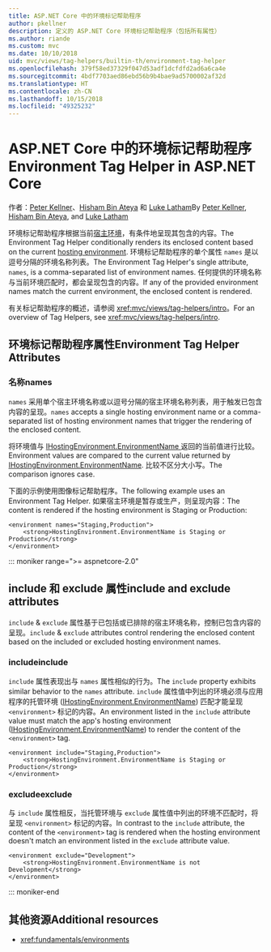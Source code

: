 ```yaml
---
title: ASP.NET Core 中的环境标记帮助程序
author: pkellner
description: 定义的 ASP.NET Core 环境标记帮助程序（包括所有属性）
ms.author: riande
ms.custom: mvc
ms.date: 10/10/2018
uid: mvc/views/tag-helpers/builtin-th/environment-tag-helper
ms.openlocfilehash: 379f58ed37329f047d53adf1dcfdfd2ad6a6ca4e
ms.sourcegitcommit: 4bdf7703aed86ebd56b9b4bae9ad5700002af32d
ms.translationtype: HT
ms.contentlocale: zh-CN
ms.lasthandoff: 10/15/2018
ms.locfileid: "49325232"
---
```

# <a name="environment-tag-helper-in-aspnet-core"></a><span data-ttu-id="6e44e-103">ASP.NET Core 中的环境标记帮助程序</span><span class="sxs-lookup"><span data-stu-id="6e44e-103">Environment Tag Helper in ASP.NET Core</span></span>

<span data-ttu-id="6e44e-104">作者：[Peter Kellner](http://peterkellner.net)、[Hisham Bin Ateya](https://twitter.com/hishambinateya) 和 [Luke Latham](https://github.com/guardrex)</span><span class="sxs-lookup"><span data-stu-id="6e44e-104">By [Peter Kellner](http://peterkellner.net), [Hisham Bin Ateya](https://twitter.com/hishambinateya), and [Luke Latham](https://github.com/guardrex)</span></span>

<span data-ttu-id="6e44e-105">环境标记帮助程序根据当前[宿主环境](xref:fundamentals/environments)，有条件地呈现其包含的内容。</span><span class="sxs-lookup"><span data-stu-id="6e44e-105">The Environment Tag Helper conditionally renders its enclosed content based on the current [hosting environment](xref:fundamentals/environments).</span></span> <span data-ttu-id="6e44e-106">环境标记帮助程序的单个属性 `names` 是以逗号分隔的环境名称列表。</span><span class="sxs-lookup"><span data-stu-id="6e44e-106">The Environment Tag Helper's single attribute, `names`, is a comma-separated list of environment names.</span></span> <span data-ttu-id="6e44e-107">任何提供的环境名称与当前环境匹配时，都会呈现包含的内容。</span><span class="sxs-lookup"><span data-stu-id="6e44e-107">If any of the provided environment names match the current environment, the enclosed content is rendered.</span></span>

<span data-ttu-id="6e44e-108">有关标记帮助程序的概述，请参阅 <xref:mvc/views/tag-helpers/intro>。</span><span class="sxs-lookup"><span data-stu-id="6e44e-108">For an overview of Tag Helpers, see <xref:mvc/views/tag-helpers/intro>.</span></span>

## <a name="environment-tag-helper-attributes"></a><span data-ttu-id="6e44e-109">环境标记帮助程序属性</span><span class="sxs-lookup"><span data-stu-id="6e44e-109">Environment Tag Helper Attributes</span></span>

### <a name="names"></a><span data-ttu-id="6e44e-110">名称</span><span class="sxs-lookup"><span data-stu-id="6e44e-110">names</span></span>

<span data-ttu-id="6e44e-111">`names` 采用单个宿主环境名称或以逗号分隔的宿主环境名称列表，用于触发已包含内容的呈现。</span><span class="sxs-lookup"><span data-stu-id="6e44e-111">`names` accepts a single hosting environment name or a comma-separated list of hosting environment names that trigger the rendering of the enclosed content.</span></span>

<span data-ttu-id="6e44e-112">将环境值与 [ IHostingEnvironment.EnvironmentName ](xref:Microsoft.AspNetCore.Hosting.IHostingEnvironment.EnvironmentName*) 返回的当前值进行比较。</span><span class="sxs-lookup"><span data-stu-id="6e44e-112">Environment values are compared to the current value returned by [IHostingEnvironment.EnvironmentName](xref:Microsoft.AspNetCore.Hosting.IHostingEnvironment.EnvironmentName*).</span></span> <span data-ttu-id="6e44e-113">比较不区分大小写。</span><span class="sxs-lookup"><span data-stu-id="6e44e-113">The comparison ignores case.</span></span>

<span data-ttu-id="6e44e-114">下面的示例使用图像标记帮助程序。</span><span class="sxs-lookup"><span data-stu-id="6e44e-114">The following example uses an Environment Tag Helper.</span></span> <span data-ttu-id="6e44e-115">如果宿主环境是暂存或生产，则呈现内容：</span><span class="sxs-lookup"><span data-stu-id="6e44e-115">The content is rendered if the hosting environment is Staging or Production:</span></span>

```cshtml
<environment names="Staging,Production">
    <strong>HostingEnvironment.EnvironmentName is Staging or Production</strong>
</environment>
```

::: moniker range=">= aspnetcore-2.0"

## <a name="include-and-exclude-attributes"></a><span data-ttu-id="6e44e-116">include 和 exclude 属性</span><span class="sxs-lookup"><span data-stu-id="6e44e-116">include and exclude attributes</span></span>

<span data-ttu-id="6e44e-117">`include` & `exclude` 属性基于已包括或已排除的宿主环境名称，控制已包含内容的呈现。</span><span class="sxs-lookup"><span data-stu-id="6e44e-117">`include` & `exclude` attributes control rendering the enclosed content based on the included or excluded hosting environment names.</span></span>

### <a name="include"></a><span data-ttu-id="6e44e-118">include</span><span class="sxs-lookup"><span data-stu-id="6e44e-118">include</span></span>

<span data-ttu-id="6e44e-119">`include` 属性表现出与 `names` 属性相似的行为。</span><span class="sxs-lookup"><span data-stu-id="6e44e-119">The `include` property exhibits similar behavior to the `names` attribute.</span></span> <span data-ttu-id="6e44e-120">`include` 属性值中列出的环境必须与应用程序的托管环境 ([IHostingEnvironment.EnvironmentName](xref:Microsoft.AspNetCore.Hosting.IHostingEnvironment.EnvironmentName*)) 匹配才能呈现 `<environment>` 标记的内容。</span><span class="sxs-lookup"><span data-stu-id="6e44e-120">An environment listed in the `include` attribute value must match the app's hosting environment ([IHostingEnvironment.EnvironmentName](xref:Microsoft.AspNetCore.Hosting.IHostingEnvironment.EnvironmentName*)) to render the content of the `<environment>` tag.</span></span>

```cshtml
<environment include="Staging,Production">
    <strong>HostingEnvironment.EnvironmentName is Staging or Production</strong>
</environment>
```

### <a name="exclude"></a><span data-ttu-id="6e44e-121">exclude</span><span class="sxs-lookup"><span data-stu-id="6e44e-121">exclude</span></span>

<span data-ttu-id="6e44e-122">与 `include` 属性相反，当托管环境与 `exclude` 属性值中列出的环境不匹配时，将呈现 `<environment>` 标记的内容。</span><span class="sxs-lookup"><span data-stu-id="6e44e-122">In contrast to the `include` attribute, the content of the `<environment>` tag is rendered when the hosting environment doesn't match an environment listed in the `exclude` attribute value.</span></span>

```cshtml
<environment exclude="Development">
    <strong>HostingEnvironment.EnvironmentName is not Development</strong>
</environment>
```

::: moniker-end

## <a name="additional-resources"></a><span data-ttu-id="6e44e-123">其他资源</span><span class="sxs-lookup"><span data-stu-id="6e44e-123">Additional resources</span></span>

* <xref:fundamentals/environments>
